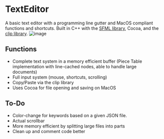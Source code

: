 # TextEditor
A basic text editor with a programming line gutter and MacOS compliant functions and shortcuts. Built in C++ with the [SFML library](https://github.com/SFML/SFML), Cocoa, and the [clip library](https://github.com/dacap/clip).
![image](https://github.com/user-attachments/assets/89b76445-8a6b-4022-9923-3c78fc008105)

## Functions
* Complete text system in a memory efficient buffer (Piece Table implementation with line-cached nodes, able to handle large documents)
* Full input system (mouse, shortcuts, scrolling)
* Copy/Paste via the clip library
* Uses Cocoa for file opening and saving on MacOS

## To-Do
* Color-change for keywords based on a given JSON file.
* Actual scrollbar
* More memory efficient by splitting large files into parts
* Clean up and comment code better
